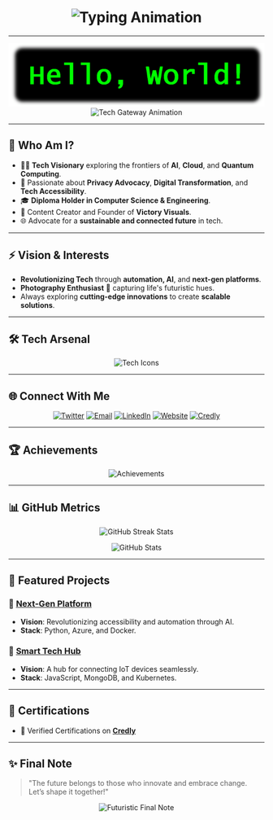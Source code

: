 <h1 align="center">
  <img src="https://readme-typing-svg.herokuapp.com?font=Orbitron&size=40&duration=3500&color=0FFFE3&center=true&vCenter=true&width=900&height=80&lines=Hi+%F0%9F%91%8B%2C+I'm+Aashik+J+Krishnan;Also+Known+as+Aash+Gates;Tech+Visionary+%7C+Innovator+%7C+Content+Creator" alt="Typing Animation">
</h1>


---

<p align="center">
  <img src="https://raw.githubusercontent.com/aash-gates/aash-gates/main/Image/HelloWorld.png" alt="Future Ready">
  <img src="https://raw.githubusercontent.com/aash-gates/aash-gates/main/Image/gates.gif" alt="Tech Gateway Animation">
</p>

---

## 🌌 Who Am I?

- 🧑‍💻 **Tech Visionary** exploring the frontiers of **AI**, **Cloud**, and **Quantum Computing**.
- 🚀 Passionate about **Privacy Advocacy**, **Digital Transformation**, and **Tech Accessibility**.
- 🎓 **Diploma Holder in Computer Science & Engineering**.
- 🎥 Content Creator and Founder of **Victory Visuals**.
- 🌐 Advocate for a **sustainable and connected future** in tech.

---

## ⚡ Vision & Interests
- **Revolutionizing Tech** through **automation, AI**, and **next-gen platforms**.
- **Photography Enthusiast** 📸 capturing life's futuristic hues.
- Always exploring **cutting-edge innovations** to create **scalable solutions**.

---

## 🛠️ Tech Arsenal
<p align="center">
  <img src="https://skillicons.dev/icons?i=android,azure,bootstrap,c,cpp,css,docker,git,html,js,linux,mongodb,mysql,php,photoshop,python,selenium,vscode" alt="Tech Icons">
</p>

---

## 🌐 Connect With Me

<p align="center">
  <a href="https://x.com/aash_gates"><img src="https://img.shields.io/badge/Twitter-1DA1F2?style=for-the-badge&logo=x&logoColor=white" alt="Twitter"></a>
  <a href="mailto:aashgates@outlook.com"><img src="https://img.shields.io/badge/Email-D14836?style=for-the-badge&logo=microsoft-outlook&logoColor=white" alt="Email"></a>
  <a href="https://www.linkedin.com/in/aashgates/"><img src="https://img.shields.io/badge/LinkedIn-0077B5?style=for-the-badge&logo=linkedin&logoColor=white" alt="LinkedIn"></a>
  <a href="https://aashgates.com/"><img src="https://img.shields.io/badge/Website-0F9D58?style=for-the-badge&logo=google-chrome&logoColor=white" alt="Website"></a>
  <a href="https://www.credly.com/users/aashgates.official"><img src="https://img.shields.io/badge/Credly-F38F2C?style=for-the-badge&logo=credly&logoColor=white" alt="Credly"></a>
</p>

---

## 🏆 Achievements

<p align="center">
  <img src="https://github-profile-trophy.vercel.app/?username=aash-gates&theme=radical&no-frame=true&column=6&margin-w=15&margin-h=15" alt="Achievements">
</p>

---

## 📊 GitHub Metrics
<p align="center">
  <img src="https://streak-stats.demolab.com/?user=aash-gates&theme=radical&hide_border=true" alt="GitHub Streak Stats">
</p>

<p align="center">
  <img src="https://github-readme-stats.vercel.app/api?username=aash-gates&show_icons=true&theme=radical&hide_border=true" alt="GitHub Stats">
</p>

---

## 🚀 Featured Projects

### 🌟 [Next-Gen Platform](#)
- **Vision**: Revolutionizing accessibility and automation through AI.
- **Stack**: Python, Azure, and Docker.

### 🌌 [Smart Tech Hub](#)
- **Vision**: A hub for connecting IoT devices seamlessly.
- **Stack**: JavaScript, MongoDB, and Kubernetes.

---

## 🌟 Certifications

- 🏅 Verified Certifications on [**Credly**](https://www.credly.com/users/aashgates.official)

---

## ✨ Final Note

> "The future belongs to those who innovate and embrace change. Let’s shape it together!"

<p align="center">
  <img src="https://readme-typing-svg.herokuapp.com?font=Orbitron&size=24&color=FF00D9&center=true&vCenter=true&width=900&lines=Stay+Futuristic;Think+Innovative;Let’s+Connect+and+Collaborate!" alt="Futuristic Final Note">
</p>
